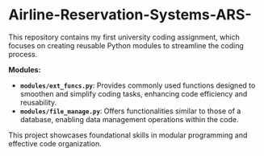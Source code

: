 # Airline-Reservation-Systems-ARS-

This repository contains my first university coding assignment, which focuses on creating reusable Python modules to streamline the coding process.

**Modules:**

- **`modules/ext_funcs.py`**: Provides commonly used functions designed to smoothen and simplify coding tasks, enhancing code efficiency and reusability.
- **`modules/file_manage.py`**: Offers functionalities similar to those of a database, enabling data management operations within the code.

This project showcases foundational skills in modular programming and effective code organization.
